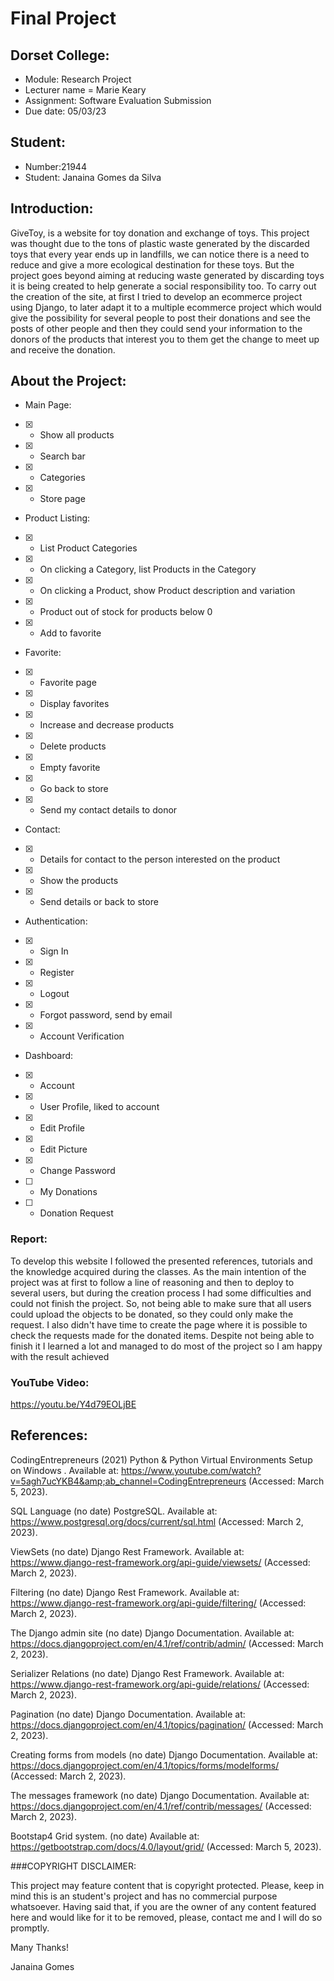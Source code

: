# Final Project

## Dorset College:

- Module: Research Project
- Lecturer name = Marie Keary 
- Assignment: Software Evaluation Submission 
- Due date: 05/03/23

## Student:

- Number:21944
- Student: Janaina Gomes da Silva


## Introduction:

GiveToy, is a website for toy donation and exchange of toys. This project was thought due to the tons of plastic waste generated by the discarded toys that every year ends up in landfills, we can notice there is a need to reduce and give a more ecological destination for these toys. But the project goes beyond aiming at reducing waste generated by discarding toys it is being created to help generate a social responsibility too.
To carry out the creation of the site, at first I tried to develop an ecommerce project using Django, to later adapt it to a multiple ecommerce project which would give the possibility for several people to post their donations and see the posts of other people and then they could send your information to the donors of the products that interest you to them get the change to meet up and receive the donation. 

## About the Project:

- Main Page:

- [x] - Show all products
- [x] - Search bar
- [x] - Categories
- [x] - Store page

- Product Listing:
- [x] - List Product Categories
- [x] - On clicking a Category, list Products in the Category
- [x] - On clicking a Product, show Product description and variation
- [x] - Product out of stock for products below 0
- [x] - Add to favorite

- Favorite:
- [x] - Favorite page
- [x] - Display favorites
- [x] - Increase and decrease products
- [x] - Delete products 
- [x] - Empty favorite
- [x] - Go back to store
- [x] - Send my contact details to donor

- Contact:
- [x] - Details for contact to the person interested on the product
- [x] - Show the products
- [x] - Send details or back to store   

- Authentication:
- [x] - Sign In
- [x] - Register
- [x] - Logout
- [x] - Forgot password, send by email
- [x] - Account Verification

- Dashboard:
- [x] - Account
- [x] - User Profile, liked to account
- [x] - Edit Profile
- [x] - Edit Picture
- [x] - Change Password
- [ ] - My Donations 
- [ ] - Donation Request


### Report:
To develop this website I followed the presented references, tutorials and the knowledge acquired during the classes. As the main intention of the project was at first to follow a line of reasoning and then to deploy to several users, but during the creation process I had some difficulties and could not finish the project. So, not being able to make sure that all users could upload the objects to be donated, so they could only make the request. I also didn't have time to create the page where it is possible to check the requests made for the donated items. Despite not being able to finish it I learned a lot and managed to do most of the project so I am happy with the result achieved

### YouTube Video:
https://youtu.be/Y4d79EOLjBE

## References:
CodingEntrepreneurs (2021) Python &amp; Python Virtual Environments Setup on Windows . Available at: https://www.youtube.com/watch?v=5agh7ucYKB4&amp;ab_channel=CodingEntrepreneurs (Accessed: March 5, 2023). 

SQL Language (no date) PostgreSQL. Available at: https://www.postgresql.org/docs/current/sql.html (Accessed: March 2, 2023). 

ViewSets (no date) Django Rest Framework. Available at: https://www.django-rest-framework.org/api-guide/viewsets/ (Accessed: March 2, 2023). 

Filtering (no date) Django Rest Framework. Available at: https://www.django-rest-framework.org/api-guide/filtering/ (Accessed: March 2, 2023). 

The Django admin site (no date) Django Documentation. Available at: https://docs.djangoproject.com/en/4.1/ref/contrib/admin/ (Accessed: March 2, 2023). 

Serializer Relations (no date) Django Rest Framework. Available at: https://www.django-rest-framework.org/api-guide/relations/ (Accessed: March 2, 2023). 

Pagination (no date) Django Documentation. Available at: https://docs.djangoproject.com/en/4.1/topics/pagination/ (Accessed: March 2, 2023). 

Creating forms from models (no date) Django Documentation. Available at: https://docs.djangoproject.com/en/4.1/topics/forms/modelforms/ (Accessed: March 2, 2023). 

The messages framework (no date) Django Documentation. Available at: https://docs.djangoproject.com/en/4.1/ref/contrib/messages/ (Accessed: March 2, 2023). 

Bootstap4 Grid system. (no date)  Available at: https://getbootstrap.com/docs/4.0/layout/grid/ (Accessed: March 5, 2023). 

###COPYRIGHT DISCLAIMER:

This project may feature content that is copyright protected. Please, keep in mind this is an student's project and has no commercial purpose whatsoever. Having said that, if you are the owner of any content featured here and would like for it to be removed, please, contact me and I will do so promptly.

Many Thanks!

Janaina Gomes

